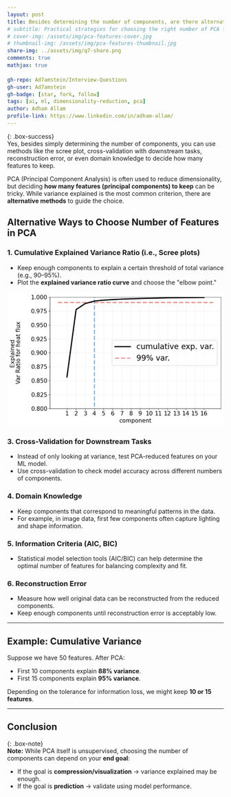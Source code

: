 ```yaml
---
layout: post
title: Besides determining the number of components, are there alternative ways to determine how many features to keep after applying PCA?
# subtitle: Practical strategies for choosing the right number of PCA features
# cover-img: /assets/img/pca-features-cover.jpg
# thumbnail-img: /assets/img/pca-features-thumbnail.jpg
share-img: ../assets/img/q7-share.png
comments: true
mathjax: true

gh-repo: Ad7amstein/Interview-Questions
gh-user: Ad7amstein
gh-badge: [star, fork, follow]
tags: [ai, ml, dimensionality-reduction, pca]
author: Adham Allam
profile-link: https://www.linkedin.com/in/adham-allam/
---
```

 
{: .box-success}  
Yes, besides simply determining the number of components, you can use methods like the scree plot, cross-validation with downstream tasks, reconstruction error, or even domain knowledge to decide how many features to keep.  

PCA (Principal Component Analysis) is often used to reduce dimensionality, but deciding **how many features (principal components) to keep** can be tricky. While variance explained is the most common criterion, there are **alternative methods** to guide the choice.  

## Alternative Ways to Choose Number of Features in PCA  

### 1. **Cumulative Explained Variance Ratio (i.e., Scree plots)**  

- Keep enough components to explain a certain threshold of total variance (e.g., 90–95%).  
- Plot the **explained variance ratio curve** and choose the "elbow point."  

![Scree Plot Example](../assets/img/scree-plot.png)

### 3. **Cross-Validation for Downstream Tasks**  

- Instead of only looking at variance, test PCA-reduced features on your ML model.  
- Use cross-validation to check model accuracy across different numbers of components.  

### 4. **Domain Knowledge**  

- Keep components that correspond to meaningful patterns in the data.  
- For example, in image data, first few components often capture lighting and shape information.  

### 5. **Information Criteria (AIC, BIC)**  

- Statistical model selection tools (AIC/BIC) can help determine the optimal number of features for balancing complexity and fit.  

### 6. **Reconstruction Error**  

- Measure how well original data can be reconstructed from the reduced components.  
- Keep enough components until reconstruction error is acceptably low.  

---

## Example: Cumulative Variance  

Suppose we have 50 features. After PCA:  

- First 10 components explain **88% variance**.  
- First 15 components explain **95% variance**.  

Depending on the tolerance for information loss, we might keep **10 or 15 features**.  

---

## Conclusion  

{: .box-note}  
**Note:** While PCA itself is unsupervised, choosing the number of components can depend on your **end goal**:  

- If the goal is **compression/visualization** → variance explained may be enough.  
- If the goal is **prediction** → validate using model performance.  
